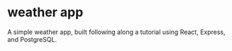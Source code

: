 # weather app

A simple weather app, built following along a tutorial using React, Express, and PostgreSQL.
